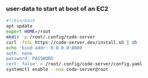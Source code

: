 ### user-data to start at boot of an EC2
``` bash
#!/bin/bash
apt update
export HOME=/root
mkdir -p /root/.config/code-server
curl -fsSL https://code-server.dev/install.sh | sh
echo 'bind-addr: 0.0.0.0:8080
auth: none
password: PASSWORD
cert: false' > /root/.config/code-server/config.yaml 
systemctl enable --now code-server@root
```
